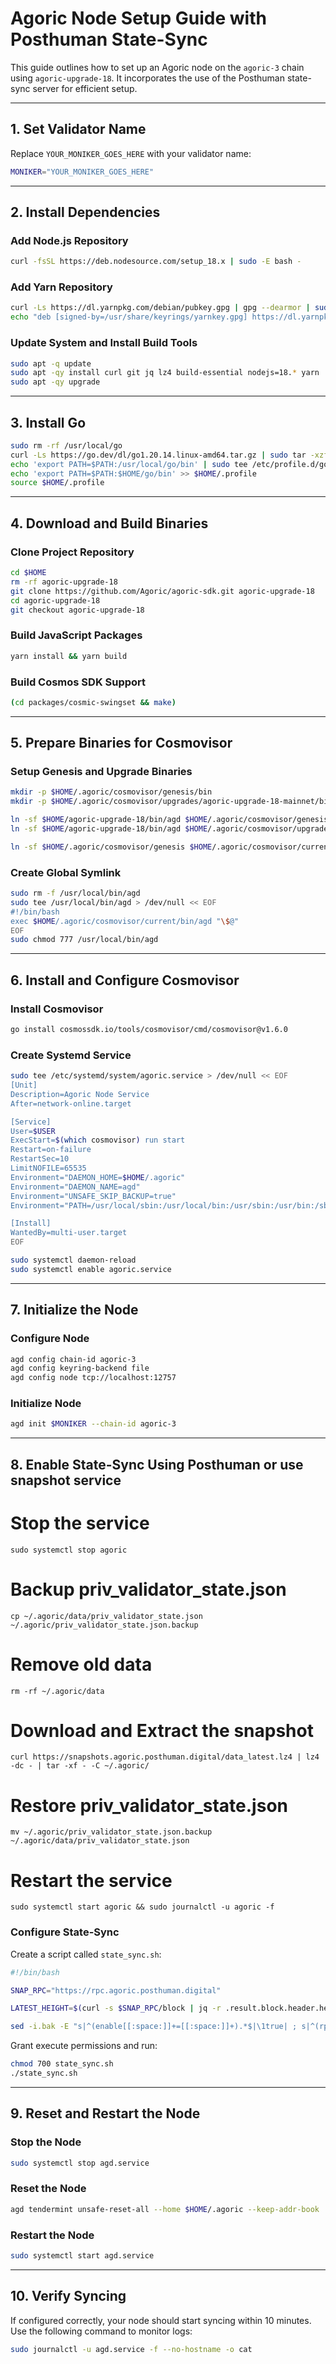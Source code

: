 
# Agoric Node Setup Guide with Posthuman State-Sync

This guide outlines how to set up an Agoric node on the `agoric-3` chain using `agoric-upgrade-18`. It incorporates the use of the Posthuman state-sync server for efficient setup.

---

## 1. Set Validator Name
Replace `YOUR_MONIKER_GOES_HERE` with your validator name:
```bash
MONIKER="YOUR_MONIKER_GOES_HERE"
```

---

## 2. Install Dependencies

### Add Node.js Repository
```bash
curl -fsSL https://deb.nodesource.com/setup_18.x | sudo -E bash -
```

### Add Yarn Repository
```bash
curl -Ls https://dl.yarnpkg.com/debian/pubkey.gpg | gpg --dearmor | sudo tee /usr/share/keyrings/yarnkey.gpg >/dev/null
echo "deb [signed-by=/usr/share/keyrings/yarnkey.gpg] https://dl.yarnpkg.com/debian stable main" | sudo tee /etc/apt/sources.list.d/yarn.list
```

### Update System and Install Build Tools
```bash
sudo apt -q update
sudo apt -qy install curl git jq lz4 build-essential nodejs=18.* yarn
sudo apt -qy upgrade
```

---

## 3. Install Go
```bash
sudo rm -rf /usr/local/go
curl -Ls https://go.dev/dl/go1.20.14.linux-amd64.tar.gz | sudo tar -xzf - -C /usr/local
echo 'export PATH=$PATH:/usr/local/go/bin' | sudo tee /etc/profile.d/golang.sh
echo 'export PATH=$PATH:$HOME/go/bin' >> $HOME/.profile
source $HOME/.profile
```

---

## 4. Download and Build Binaries

### Clone Project Repository
```bash
cd $HOME
rm -rf agoric-upgrade-18
git clone https://github.com/Agoric/agoric-sdk.git agoric-upgrade-18
cd agoric-upgrade-18
git checkout agoric-upgrade-18
```

### Build JavaScript Packages
```bash
yarn install && yarn build
```

### Build Cosmos SDK Support
```bash
(cd packages/cosmic-swingset && make)
```

---

## 5. Prepare Binaries for Cosmovisor

### Setup Genesis and Upgrade Binaries
```bash
mkdir -p $HOME/.agoric/cosmovisor/genesis/bin
mkdir -p $HOME/.agoric/cosmovisor/upgrades/agoric-upgrade-18-mainnet/bin

ln -sf $HOME/agoric-upgrade-18/bin/agd $HOME/.agoric/cosmovisor/genesis/bin/agd
ln -sf $HOME/agoric-upgrade-18/bin/agd $HOME/.agoric/cosmovisor/upgrades/agoric-upgrade-18-mainnet/bin/agd

ln -sf $HOME/.agoric/cosmovisor/genesis $HOME/.agoric/cosmovisor/current
```

### Create Global Symlink
```bash
sudo rm -f /usr/local/bin/agd
sudo tee /usr/local/bin/agd > /dev/null << EOF
#!/bin/bash
exec $HOME/.agoric/cosmovisor/current/bin/agd "\$@"
EOF
sudo chmod 777 /usr/local/bin/agd
```

---

## 6. Install and Configure Cosmovisor

### Install Cosmovisor
```bash
go install cosmossdk.io/tools/cosmovisor/cmd/cosmovisor@v1.6.0
```

### Create Systemd Service
```bash
sudo tee /etc/systemd/system/agoric.service > /dev/null << EOF
[Unit]
Description=Agoric Node Service
After=network-online.target

[Service]
User=$USER
ExecStart=$(which cosmovisor) run start
Restart=on-failure
RestartSec=10
LimitNOFILE=65535
Environment="DAEMON_HOME=$HOME/.agoric"
Environment="DAEMON_NAME=agd"
Environment="UNSAFE_SKIP_BACKUP=true"
Environment="PATH=/usr/local/sbin:/usr/local/bin:/usr/sbin:/usr/bin:/sbin:/bin:/usr/games:/usr/local/games:/snap/bin:$HOME/.agoric/cosmovisor/current/bin"

[Install]
WantedBy=multi-user.target
EOF

sudo systemctl daemon-reload
sudo systemctl enable agoric.service
```

---

## 7. Initialize the Node

### Configure Node
```bash
agd config chain-id agoric-3
agd config keyring-backend file
agd config node tcp://localhost:12757
```

### Initialize Node
```bash
agd init $MONIKER --chain-id agoric-3
```

---

## 8. Enable State-Sync Using Posthuman or use snapshot service

# Stop the service
```
sudo systemctl stop agoric
```
# Backup priv_validator_state.json
```
cp ~/.agoric/data/priv_validator_state.json ~/.agoric/priv_validator_state.json.backup
```
# Remove old data
```
rm -rf ~/.agoric/data
```
# Download and Extract the snapshot
```
curl https://snapshots.agoric.posthuman.digital/data_latest.lz4 | lz4 -dc - | tar -xf - -C ~/.agoric/
```
# Restore priv_validator_state.json
```
mv ~/.agoric/priv_validator_state.json.backup ~/.agoric/data/priv_validator_state.json
```

# Restart the service
```
sudo systemctl start agoric && sudo journalctl -u agoric -f
```

### Configure State-Sync
Create a script called `state_sync.sh`:
```bash
#!/bin/bash

SNAP_RPC="https://rpc.agoric.posthuman.digital"

LATEST_HEIGHT=$(curl -s $SNAP_RPC/block | jq -r .result.block.header.height); BLOCK_HEIGHT=$((LATEST_HEIGHT - 2000)); TRUST_HASH=$(curl -s "$SNAP_RPC/block?height=$BLOCK_HEIGHT" | jq -r .result.block_id.hash)

sed -i.bak -E "s|^(enable[[:space:]]+=[[:space:]]+).*$|\1true| ; s|^(rpc_servers[[:space:]]+=[[:space:]]+).*$|\1\"$SNAP_RPC,$SNAP_RPC\"| ; s|^(trust_height[[:space:]]+=[[:space:]]+).*$|\1$BLOCK_HEIGHT| ; s|^(trust_hash[[:space:]]+=[[:space:]]+).*$|\1\"$TRUST_HASH\"|" $HOME/.agoric/config/config.toml
```

Grant execute permissions and run:
```bash
chmod 700 state_sync.sh
./state_sync.sh
```

---

## 9. Reset and Restart the Node

### Stop the Node
```bash
sudo systemctl stop agd.service
```

### Reset the Node
```bash
agd tendermint unsafe-reset-all --home $HOME/.agoric --keep-addr-book
```

### Restart the Node
```bash
sudo systemctl start agd.service
```

---

## 10. Verify Syncing
If configured correctly, your node should start syncing within 10 minutes. Use the following command to monitor logs:
```bash
sudo journalctl -u agd.service -f --no-hostname -o cat
```
